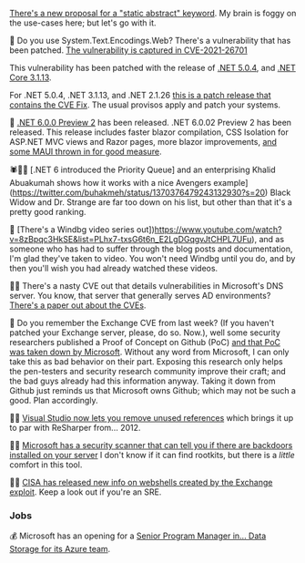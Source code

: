 [There's a new proposal for a "static abstract" keyword](https://github.com/dotnet/csharplang/issues/4436).  My brain is foggy on the use-cases here; but let's go with it.

🚨 Do you use System.Text.Encodings.Web? There's a vulnerability that has been patched.  [The vulnerability is captured in CVE-2021-26701](https://github.com/dotnet/announcements/issues/178)

This vulnerability has been patched with the release of [.NET 5.0.4](https://github.com/dotnet/core/blob/main/release-notes/5.0/5.0.4/5.0.4.md), and [.NET Core 3.1.13](https://github.com/dotnet/core/blob/main/release-notes/3.1/3.1.13/3.1.13.md).

For .NET 5.0.4, .NET 3.1.13, and .NET 2.1.26 [this is a patch release that contains the CVE Fix](https://devblogs.microsoft.com/dotnet/net-march-2021/).  The usual provisos apply and patch your systems.

🎉 [.NET 6.0.0 Preview 2](https://github.com/dotnet/core/blob/main/release-notes/6.0/preview/6.0.0-preview.2.md) has been released.  .NET 6.0.02 Preview 2 has been released.  This release includes faster blazor compilation,  CSS Isolation for ASP.NET MVC views and Razor pages, more blazor improvements, [and some MAUI thrown in for good measure](https://devblogs.microsoft.com/dotnet/announcing-net-6-preview-2/).

🕷👨‍⚕️ [.NET 6 introduced the Priority Queue] and an enterprising Khalid Abuakumah shows how it works with a nice Avengers example](https://twitter.com/buhakmeh/status/1370376479243132930?s=20) Black Widow and Dr. Strange are far too down on his list, but other than that it's a pretty good ranking.

🎥 [There's a Windbg video series out])https://www.youtube.com/watch?v=8zBpqc3HkSE&list=PLhx7-txsG6t6n_E2LgDGqgvJtCHPL7UFu), and as someone who has had to suffer through the blog posts and documentation, I'm glad they've taken to video.  You won't need Windbg until you do, and by then you'll wish you had already watched these videos. 

🕵️‍♂️ There's a nasty CVE out that details vulnerabilities in Microsoft's DNS server.  You know, that server that generally serves AD environments? [There's a paper out about the CVEs](https://media.cert.europa.eu/static/SecurityAdvisories/2021/CERT-EU-SA2021-014.pdf).  

🦈 Do you remember the Exchange CVE from last week? (If you haven't patched your Exchange server, please, do so. Now.), well some security researchers published a Proof of Concept on Github (PoC) [and that PoC was taken down by Microsoft](https://www.vice.com/en/article/n7vpaz/researcher-publishes-code-to-exploit-microsoft-exchange-vulnerabilities-on-github).  Without any word from Microsoft, I can only take this as bad behavior on their part.  Exposing this research only helps the pen-testers and security research community improve their craft; and the bad guys already had this information anyway. Taking it down from Github just reminds us that Microsoft owns Github; which may not be such a good. Plan accordingly.

🧓🎁 [Visual Studio now lets you remove unused references](https://www.kunal-chowdhury.com/2021/03/remove-unused-reference-feature-in-visual-studio-2019.html) which brings it up to par with ReSharper from... 2012.

👮‍♂️ [Microsoft has a security scanner that can tell you if there are backdoors installed on your server](https://docs.microsoft.com/en-us/windows/security/threat-protection/intelligence/safety-scanner-download) I don't know if it can find rootkits, but there is a *little* comfort in this tool.

🕵️‍♀️ [CISA has released new info on webshells created by the Exchange exploit](https://us-cert.cisa.gov/ncas/current-activity/2021/03/13/updates-microsoft-exchange-server-vulnerabilities). Keep a look out if you're an SRE.


### Jobs

💰 Microsoft has an opening for a [Senior Program Manager in... Data Storage for its Azure team](https://careers.microsoft.com/us/en/job/961319/Senior-Program-Manager).


